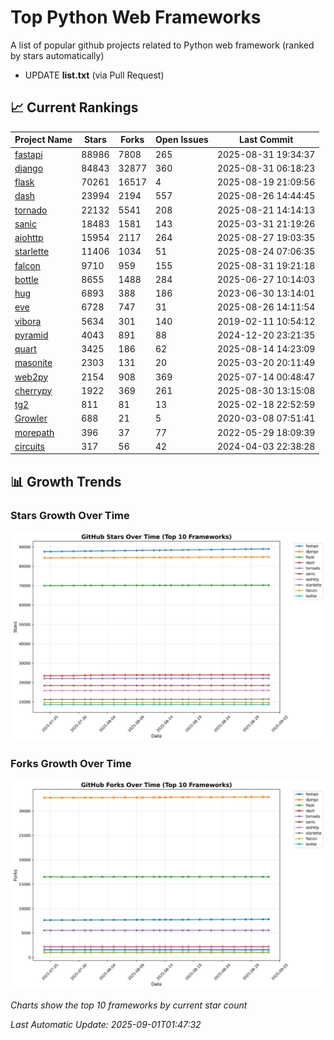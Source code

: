 # Top Python Web Frameworks
A list of popular github projects related to Python web framework (ranked by stars automatically)

* UPDATE **list.txt** (via Pull Request)

## 📈 Current Rankings

| Project Name | Stars | Forks | Open Issues | Last Commit |
| ------------ | ----- | ----- | ----------- | ----------- |
| [fastapi](https://github.com/fastapi/fastapi) | 88986 | 7808 | 265 | 2025-08-31 19:34:37 |
| [django](https://github.com/django/django) | 84843 | 32877 | 360 | 2025-08-31 06:18:23 |
| [flask](https://github.com/pallets/flask) | 70261 | 16517 | 4 | 2025-08-19 21:09:56 |
| [dash](https://github.com/plotly/dash) | 23994 | 2194 | 557 | 2025-08-26 14:44:45 |
| [tornado](https://github.com/tornadoweb/tornado) | 22132 | 5541 | 208 | 2025-08-21 14:14:13 |
| [sanic](https://github.com/sanic-org/sanic) | 18483 | 1581 | 143 | 2025-03-31 21:19:26 |
| [aiohttp](https://github.com/aio-libs/aiohttp) | 15954 | 2117 | 264 | 2025-08-27 19:03:35 |
| [starlette](https://github.com/encode/starlette) | 11406 | 1034 | 51 | 2025-08-24 07:06:35 |
| [falcon](https://github.com/falconry/falcon) | 9710 | 959 | 155 | 2025-08-31 19:21:18 |
| [bottle](https://github.com/bottlepy/bottle) | 8655 | 1488 | 284 | 2025-06-27 10:14:03 |
| [hug](https://github.com/hugapi/hug) | 6893 | 388 | 186 | 2023-06-30 13:14:01 |
| [eve](https://github.com/pyeve/eve) | 6728 | 747 | 31 | 2025-08-26 14:11:54 |
| [vibora](https://github.com/vibora-io/vibora) | 5634 | 301 | 140 | 2019-02-11 10:54:12 |
| [pyramid](https://github.com/Pylons/pyramid) | 4043 | 891 | 88 | 2024-12-20 23:21:35 |
| [quart](https://github.com/pallets/quart) | 3425 | 186 | 62 | 2025-08-14 14:23:09 |
| [masonite](https://github.com/MasoniteFramework/masonite) | 2303 | 131 | 20 | 2025-03-20 20:11:49 |
| [web2py](https://github.com/web2py/web2py) | 2154 | 908 | 369 | 2025-07-14 00:48:47 |
| [cherrypy](https://github.com/cherrypy/cherrypy) | 1922 | 369 | 261 | 2025-08-30 13:15:08 |
| [tg2](https://github.com/TurboGears/tg2) | 811 | 81 | 13 | 2025-02-18 22:52:59 |
| [Growler](https://github.com/pyGrowler/Growler) | 688 | 21 | 5 | 2020-03-08 07:51:41 |
| [morepath](https://github.com/morepath/morepath) | 396 | 37 | 77 | 2022-05-29 18:09:39 |
| [circuits](https://github.com/circuits/circuits) | 317 | 56 | 42 | 2024-04-03 22:38:28 |

## 📊 Growth Trends

### Stars Growth Over Time
![Stars Chart](charts/stars_chart.jpg)

### Forks Growth Over Time
![Forks Chart](charts/forks_chart.jpg)

*Charts show the top 10 frameworks by current star count*


*Last Automatic Update: 2025-09-01T01:47:32*